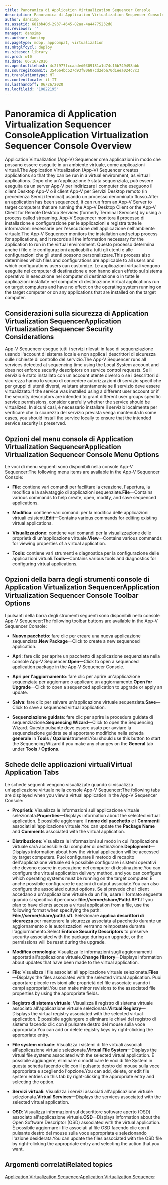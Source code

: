 ```yaml
---
title: Panoramica di Application Virtualization Sequencer Console
description: Panoramica di Application Virtualization Sequencer Console
author: dansimp
ms.assetid: 681bb40d-2937-4645-82aa-4a44775232d8
ms.reviewer: ''
manager: dansimp
ms.author: dansimp
ms.pagetype: mdop, appcompat, virtualization
ms.mktglfcycl: deploy
ms.sitesec: library
ms.prod: w10
ms.date: 06/16/2016
ms.openlocfilehash: 4c2f977fccaaded0309181a1d74c16b749498abb
ms.sourcegitcommit: 354664bc527d93f80687cd2eba70d1eea024c7c3
ms.translationtype: MT
ms.contentlocale: it-IT
ms.lasthandoff: 06/26/2020
ms.locfileid: "10822195"
---
```

# <span data-ttu-id="62b31-103">Panoramica di Application Virtualization Sequencer Console</span><span class="sxs-lookup"><span data-stu-id="62b31-103">Application Virtualization Sequencer Console Overview</span></span>


<span data-ttu-id="62b31-104">Application Virtualization (App-V) Sequencer crea applicazioni in modo che possano essere eseguite in un ambiente virtuale, come applicazioni virtuali.</span><span class="sxs-lookup"><span data-stu-id="62b31-104">The Application Virtualization (App-V) Sequencer creates applications so that they can be run in a virtual environment, as virtual applications.</span></span> <span data-ttu-id="62b31-105">Dopo che un'applicazione è stata sequenziata, può essere eseguita da un server App-V per indirizzare i computer che eseguono il client Desktop App-V o il client App-V per Servizi Desktop remoto (in precedenza Servizi terminal) usando un processo denominato flusso.</span><span class="sxs-lookup"><span data-stu-id="62b31-105">After an application has been sequenced, it can run from an App-V Server to target computers that are running the App-V Desktop Client or the App-V Client for Remote Desktop Services (formerly Terminal Services) by using a process called streaming.</span></span> <span data-ttu-id="62b31-106">App-V Sequencer monitora il processo di installazione e configurazione per le applicazioni e registra tutte le informazioni necessarie per l'esecuzione dell'applicazione nell'ambiente virtuale.</span><span class="sxs-lookup"><span data-stu-id="62b31-106">The App-V Sequencer monitors the installation and setup process for applications, and it records all the information necessary for the application to run in the virtual environment.</span></span> <span data-ttu-id="62b31-107">Questo processo determina anche i file e le configurazioni applicabili a tutti gli utenti e alle configurazioni che gli utenti possono personalizzare.</span><span class="sxs-lookup"><span data-stu-id="62b31-107">This process also determines which files and configurations are applicable to all users and which configurations users can customize.</span></span> <span data-ttu-id="62b31-108">Le applicazioni virtuali vengono eseguite nei computer di destinazione e non hanno alcun effetto sul sistema operativo in esecuzione nel computer di destinazione o in tutte le applicazioni installate nel computer di destinazione.</span><span class="sxs-lookup"><span data-stu-id="62b31-108">Virtual applications run on target computers and have no effect on the operating system running on the target computer or on any applications that are installed on the target computer.</span></span>

## <span data-ttu-id="62b31-109">Considerazioni sulla sicurezza di Application Virtualization Sequencer</span><span class="sxs-lookup"><span data-stu-id="62b31-109">Application Virtualization Sequencer Security Considerations</span></span>


<span data-ttu-id="62b31-110">App-V Sequencer esegue tutti i servizi rilevati in fase di sequenziazione usando l'account di sistema locale e non applica i descrittori di sicurezza sulle richieste di controllo del servizio.</span><span class="sxs-lookup"><span data-stu-id="62b31-110">The App-V Sequencer runs all services detected at sequencing time using the Local System account and does not enforce security descriptors on service control requests.</span></span> <span data-ttu-id="62b31-111">Se il servizio è stato installato con un account utente diverso o se i descrittori di sicurezza hanno lo scopo di concedere autorizzazioni di servizio specifiche per gruppi di utenti diversi, valutare attentamente se il servizio deve essere virtualizzato.</span><span class="sxs-lookup"><span data-stu-id="62b31-111">If the service was installed using a different user account or if the security descriptors are intended to grant different user groups specific service permissions, consider carefully whether the service should be virtualized.</span></span> <span data-ttu-id="62b31-112">In alcuni casi, è necessario installare il servizio localmente per verificare che la sicurezza del servizio prevista venga mantenuta.</span><span class="sxs-lookup"><span data-stu-id="62b31-112">In some cases, you should install the service locally to ensure that the intended service security is preserved.</span></span>

## <span data-ttu-id="62b31-113">Opzioni del menu console di Application Virtualization Sequencer</span><span class="sxs-lookup"><span data-stu-id="62b31-113">Application Virtualization Sequencer Console Menu Options</span></span>


<span data-ttu-id="62b31-114">Le voci di menu seguenti sono disponibili nella console App-V Sequencer:</span><span class="sxs-lookup"><span data-stu-id="62b31-114">The following menu items are available in the App-V Sequencer Console:</span></span>

-   <span data-ttu-id="62b31-115">**File**: contiene vari comandi per facilitare la creazione, l'apertura, la modifica e la salvataggio di applicazioni sequenziate.</span><span class="sxs-lookup"><span data-stu-id="62b31-115">**File**—Contains various commands to help create, open, modify, and save sequenced applications.</span></span>

-   <span data-ttu-id="62b31-116">**Modifica**: contiene vari comandi per la modifica delle applicazioni virtuali esistenti.</span><span class="sxs-lookup"><span data-stu-id="62b31-116">**Edit**—Contains various commands for editing existing virtual applications.</span></span>

-   <span data-ttu-id="62b31-117">**Visualizzazione**: contiene vari comandi per la visualizzazione delle proprietà di un'applicazione virtuale.</span><span class="sxs-lookup"><span data-stu-id="62b31-117">**View**—Contains various commands for viewing properties of a virtual application.</span></span>

-   <span data-ttu-id="62b31-118">**Tools**: contiene vari strumenti e diagnostica per la configurazione delle applicazioni virtuali.</span><span class="sxs-lookup"><span data-stu-id="62b31-118">**Tools**—Contains various tools and diagnostics for configuring virtual applications.</span></span>

## <span data-ttu-id="62b31-119">Opzioni della barra degli strumenti console di Application Virtualization Sequencer</span><span class="sxs-lookup"><span data-stu-id="62b31-119">Application Virtualization Sequencer Console Toolbar Options</span></span>


<span data-ttu-id="62b31-120">I pulsanti della barra degli strumenti seguenti sono disponibili nella console App-V Sequencer:</span><span class="sxs-lookup"><span data-stu-id="62b31-120">The following toolbar buttons are available in the App-V Sequencer Console:</span></span>

-   <span data-ttu-id="62b31-121">**Nuovo pacchetto**: fare clic per creare una nuova applicazione sequenziata.</span><span class="sxs-lookup"><span data-stu-id="62b31-121">**New Package**—Click to create a new sequenced application.</span></span>

-   <span data-ttu-id="62b31-122">**Apri**: fare clic per aprire un pacchetto di applicazione sequenziata nella console App-V Sequencer.</span><span class="sxs-lookup"><span data-stu-id="62b31-122">**Open**—Click to open a sequenced application package in the App-V Sequencer Console.</span></span>

-   <span data-ttu-id="62b31-123">**Apri per l'aggiornamento**: fare clic per aprire un'applicazione sequenziata per aggiornare o applicare un aggiornamento.</span><span class="sxs-lookup"><span data-stu-id="62b31-123">**Open for Upgrade**—Click to open a sequenced application to upgrade or apply an update.</span></span>

-   <span data-ttu-id="62b31-124">**Salva**: fare clic per salvare un'applicazione virtuale sequenziata.</span><span class="sxs-lookup"><span data-stu-id="62b31-124">**Save**—Click to save a sequenced virtual application.</span></span>

-   <span data-ttu-id="62b31-125">**Sequenziazione guidata**: fare clic per aprire la procedura guidata di sequenziazione.</span><span class="sxs-lookup"><span data-stu-id="62b31-125">**Sequencing Wizard**—Click to open the Sequencing Wizard.</span></span> <span data-ttu-id="62b31-126">Questo pulsante deve essere usato per avviare la sequenziazione guidata se si apportano modifiche nella scheda **generale** in **Tools**  /  **Opzioni**strumenti.</span><span class="sxs-lookup"><span data-stu-id="62b31-126">You should use this button to start the Sequencing Wizard if you make any changes on the **General** tab under **Tools** / **Options**.</span></span>

## <span data-ttu-id="62b31-127">Schede delle applicazioni virtuali</span><span class="sxs-lookup"><span data-stu-id="62b31-127">Virtual Application Tabs</span></span>


<span data-ttu-id="62b31-128">Le schede seguenti vengono visualizzate quando si visualizza un'applicazione virtuale nella console App-V Sequencer:</span><span class="sxs-lookup"><span data-stu-id="62b31-128">The following tabs are displayed when you view a virtual application in the App-V Sequencer Console:</span></span>

-   <span data-ttu-id="62b31-129">**Proprietà**: Visualizza le informazioni sull'applicazione virtuale selezionata.</span><span class="sxs-lookup"><span data-stu-id="62b31-129">**Properties**—Displays information about the selected virtual application.</span></span> <span data-ttu-id="62b31-130">È possibile aggiornare il **nome del pacchetto** e i **Commenti** associati all'applicazione virtuale.</span><span class="sxs-lookup"><span data-stu-id="62b31-130">You can update the **Package Name** and **Comments** associated with the virtual application.</span></span>

-   <span data-ttu-id="62b31-131">**Distribuzione**: Visualizza le informazioni sul modo in cui l'applicazione virtuale sarà accessibile dai computer di destinazione.</span><span class="sxs-lookup"><span data-stu-id="62b31-131">**Deployment**—Displays information about how the virtual application will be accessed by target computers.</span></span> <span data-ttu-id="62b31-132">Puoi configurare il metodo di recapito dell'applicazione virtuale ed è possibile configurare i sistemi operativi che devono essere in esecuzione nel computer di destinazione.</span><span class="sxs-lookup"><span data-stu-id="62b31-132">You can configure the virtual application delivery method, and you can configure which operating systems must be running on the target computer.</span></span> <span data-ttu-id="62b31-133">È anche possibile configurare le opzioni di output associate.</span><span class="sxs-lookup"><span data-stu-id="62b31-133">You can also configure the associated output options.</span></span> <span data-ttu-id="62b31-134">Se si prevede che i client accedano a un'applicazione virtuale da un file, usare il formato seguente quando si specifica il percorso: **file://server/share/Path/.SFT**.</span><span class="sxs-lookup"><span data-stu-id="62b31-134">If you plan to have clients access a virtual application from a file, use the following format when specifying the path: **File://server/share/path/.sft**.</span></span> <span data-ttu-id="62b31-135">Selezionare **applica descrittori di sicurezza** per mantenere la sicurezza associata al pacchetto durante un aggiornamento o le autorizzazioni verranno reimpostate durante l'aggiornamento.</span><span class="sxs-lookup"><span data-stu-id="62b31-135">Select **Enforce Security Descriptors** to preserve security associated with the package during an upgrade, or the permissions will be reset during the upgrade.</span></span>

-   <span data-ttu-id="62b31-136">**Modifica cronologia**: Visualizza le informazioni sugli aggiornamenti apportati all'applicazione virtuale.</span><span class="sxs-lookup"><span data-stu-id="62b31-136">**Change History**—Displays information about updates that have been made to the virtual application.</span></span>

-   <span data-ttu-id="62b31-137">**File**: Visualizza i file associati all'applicazione virtuale selezionata.</span><span class="sxs-lookup"><span data-stu-id="62b31-137">**Files**—Displays the files associated with the selected virtual application.</span></span> <span data-ttu-id="62b31-138">Puoi apportare piccole revisioni alle proprietà del file associate usando i campi appropriati.</span><span class="sxs-lookup"><span data-stu-id="62b31-138">You can make minor revisions to the associated file properties by using the appropriate fields.</span></span>

-   <span data-ttu-id="62b31-139">**Registro di sistema virtuale**: Visualizza il registro di sistema virtuale associato all'applicazione virtuale selezionata.</span><span class="sxs-lookup"><span data-stu-id="62b31-139">**Virtual Registry**—Displays the virtual registry associated with the selected virtual application.</span></span> <span data-ttu-id="62b31-140">È possibile aggiungere o eliminare le chiavi del registro di sistema facendo clic con il pulsante destro del mouse sulla voce appropriata.</span><span class="sxs-lookup"><span data-stu-id="62b31-140">You can add or delete registry keys by right-clicking the appropriate entry.</span></span>

-   <span data-ttu-id="62b31-141">**File system virtuale**: Visualizza i sistemi di file virtuali associati all'applicazione virtuale selezionata.</span><span class="sxs-lookup"><span data-stu-id="62b31-141">**Virtual File System**—Displays the virtual file systems associated with the selected virtual application.</span></span> <span data-ttu-id="62b31-142">È possibile aggiungere, eliminare o modificare le voci di file System in questa scheda facendo clic con il pulsante destro del mouse sulla voce appropriata e scegliendo l'opzione.</span><span class="sxs-lookup"><span data-stu-id="62b31-142">You can add, delete, or edit file system entries on this tab by right-clicking the appropriate entry and selecting the option.</span></span>

-   <span data-ttu-id="62b31-143">**Servizi virtuali**: Visualizza i servizi associati all'applicazione virtuale selezionata.</span><span class="sxs-lookup"><span data-stu-id="62b31-143">**Virtual Services**—Displays the services associated with the selected virtual application.</span></span>

-   <span data-ttu-id="62b31-144">**OSD**: Visualizza informazioni sul descrittore software aperto (OSD) associato all'applicazione virtuale.</span><span class="sxs-lookup"><span data-stu-id="62b31-144">**OSD**—Displays information about the Open Software Descriptor (OSD) associated with the virtual application.</span></span> <span data-ttu-id="62b31-145">È possibile aggiornare i file associati al file OSD facendo clic con il pulsante destro del mouse sulla voce appropriata e selezionando l'azione desiderata.</span><span class="sxs-lookup"><span data-stu-id="62b31-145">You can update the files associated with the OSD file by right-clicking the appropriate entry and selecting the action that you want.</span></span>

## <span data-ttu-id="62b31-146">Argomenti correlati</span><span class="sxs-lookup"><span data-stu-id="62b31-146">Related topics</span></span>


[<span data-ttu-id="62b31-147">Application Virtualization Sequencer</span><span class="sxs-lookup"><span data-stu-id="62b31-147">Application Virtualization Sequencer</span></span>](application-virtualization-sequencer.md)

 

 





